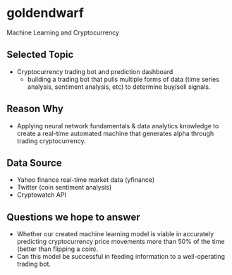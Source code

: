 # goldendwarf
Machine Learning and Cryptocurrency

## Selected Topic 
- Cryptocurrency trading bot and prediction dashboard
    - building a trading bot that pulls multiple forms of data (time series analysis, sentiment analysis, etc) to determine buy/sell signals. 

## Reason Why 
- Applying neural network fundamentals & data analytics knowledge to create a real-time automated machine that generates alpha through trading cryptocurrency.

## Data Source 
- Yahoo finance real-time market data (yfinance)
- Twitter (coin sentiment analysis) 
- Cryptowatch API

## Questions we hope to answer 
- Whether our created machine learning model is viable in accurately predicting cryptocurrency price movements more than 50% of the time (better than flipping a coin). 
- Can this model be successful in feeding information to a well-operating trading bot.

